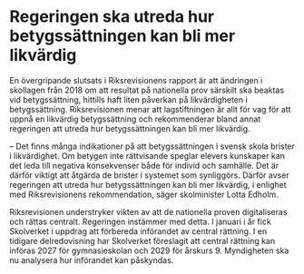 # Regeringen ska utreda hur betygssättningen kan bli mer likvärdig

En övergripande slutsats i Riksrevisionens rapport är att ändringen i skollagen från 2018 om att resultat på nationella prov särskilt ska beaktas vid betygssättning, hittills haft liten påverkan på likvärdigheten i betygssättning. Riksrevisionen menar att lagstiftningen är allt för vag för att uppnå en likvärdig betygssättning och rekommenderar bland annat regeringen att utreda hur betygssättningen kan bli mer likvärdig.

– Det finns många indikationer på att betygssättningen i svensk skola brister i likvärdighet. Om betygen inte rättvisande speglar elevers kunskaper kan det leda till negativa konsekvenser både för individ och samhälle. Det är därför viktigt att åtgärda de brister i systemet som synliggörs. Därför avser regeringen att utreda hur betygssättningen kan bli mer likvärdig, i enlighet med Riksrevisionens rekommendation, säger skolminister Lotta Edholm.

Riksrevisionen understryker vikten av att de nationella proven digitaliseras och rättas centralt. Regeringen instämmer med detta. I januari i år fick Skolverket i uppdrag att förbereda införandet av central rättning. I en tidigare delredovisning har Skolverket föreslagit att central rättning kan införas 2027 för gymnasieskolan och 2029 för årskurs 9\. Myndigheten ska nu analysera hur införandet kan påskyndas.
